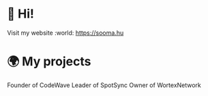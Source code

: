 # 💫 Hi!
Visit my website :world:
https://sooma.hu

# 🌍 My projects
Founder of CodeWave
Leader of SpotSync
Owner of WortexNetwork

